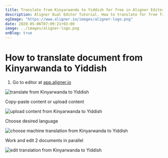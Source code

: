 ```yaml
---
title: Translate from Kinyarwanda to Yiddish for free in Aligner Editor
description: Aligner Dual Editor Tutorial. How to translate for free from Kinyarwanda to Yiddish. Aligner is multilingual document management platform. 
ogImage: "https://www.aligner.io/images/aligner-logo.png"
date: 2020-05-06T07:09:21+03:00
image: ../images/aligner-logo.png
onBlog: true
---
```


# How to translate document from Kinyarwanda to Yiddish

1. Go to editor at [app.aligner.io](https://app.aligner.io "Aligner App web page")

![translate from Kinyarwanda to Yiddish](../aligner-blank-editor.png "translate from Kinyarwanda to Yiddish")

Copy-paste content or upload content

![upload content from Kinyarwanda to Yiddish](../aligner-uploaded-document.png "upload content from Kinyarwanda to Yiddish")

Choose desired language

![choose machine translation from Kinyarwanda to Yiddish](../aligner-language-dropdown.png "choose machine translation from Kinyarwanda to Yiddish")

Work and edit 2 documents in parallel

![edit translation from Kinyarwanda to Yiddish](../aligner-double-sitded-editor.png "edit translation from Kinyarwanda to Yiddish")

